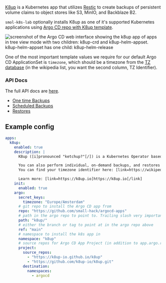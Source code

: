 [K8up](https://k8up.io/) is a Kubernetes app that utilizes [Restic](https://restic.net/) to create backups of persistent volume claims to object stores like S3, MinIO, and Backblaze B2.

`smol-k8s-lab` optionally installs K8up as one of it's supported Kubernetes applications using [Argo CD repo with K8up template](https://gitlab.com/small-hack/argocd-apps/blob/main/k8up).

<img src="/images/screenshots/k8up_screenshot.png" alt="screenshot of the Argo CD web interface showing the k8up app of apps in tree view mode with two children: k8up-crd and k8up-helm-appset. k8up-helm-appset has one child: k8up-helm-release">

One of the most important template values we require for our default Argo CD ApplicationSet is `timezone`, which should be a timezone from the [TZ database](https://en.wikipedia.org/wiki/List_of_tz_database_time_zones#List) (in the wikipedia list, you want the second column, TZ Identifier).


### API Docs

The full API docs are [here](https://doc.crds.dev/github.com/k8up-io/k8up@v2.3.0).

- [One time Backups](https://doc.crds.dev/github.com/k8up-io/k8up/k8up.io/Backup/v1@v2.3.0)
- [Scheduled Backups](https://doc.crds.dev/github.com/k8up-io/k8up/k8up.io/Schedule/v1@v2.3.0)
- [Restores](https://doc.crds.dev/github.com/k8up-io/k8up/k8up.io/Backup/v1@v2.3.0)

## Example config

```yaml
apps:
  k8up:
    enabled: true
    description: |
      K8up ([i]pronounced "ketchup?"[/]) is a Kubernetes Operator based on Restic for backups of Persistent Volumes in k8s into S3 compatible storage like MinIO. Backs up all PVCs marked as ReadWriteMany, ReadWriteOnce or with a specific label. Can also perform "Application Aware" backups, containing the output of any tool capable of writing to stdout.

      You can also perform individual, on-demand backups, and restores from the k8up CLI tool.
      You can find your timezone identifier here: [link=https://wikipedia.org/wiki/List_of_tz_database_time_zones#List]https://wikipedia.org/wiki/List_of_tz_database_time_zones[/link]

      Learn more: [link=https://k8up.io]https://k8up.io[/link]
    init:
      enabled: true
    argo:
      secret_keys:
        timezone: "Europe/Amsterdam"
      # git repo to install the Argo CD app from
      repo: "https://github.com/small-hack/argocd-apps"
      # path in the argo repo to point to. Trailing slash very important!
      path: "k8up/"
      # either the branch or tag to point at in the argo repo above
      ref: "main"
      # namespace to install the k8s app in
      namespace: "k8up"
      # source repos for Argo CD App Project (in addition to app.argo.repo)
      project:
        source_repos:
          - "https://k8up-io.github.io/k8up"
          - "https://github.com/k8up-io/k8up.git"
        destination:
          namespaces:
            - argocd
```
